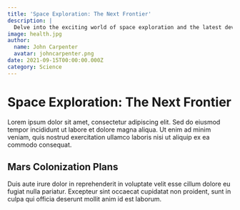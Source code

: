 ```yaml
---
title: 'Space Exploration: The Next Frontier'
description: |
  Delve into the exciting world of space exploration and the latest developments in interplanetary travel. This article examines current missions, future plans, and the potential for human colonization of other planets.
image: health.jpg
author:
  name: John Carpenter
  avatar: johncarpenter.png
date: 2021-09-15T00:00:00.000Z
category: Science
---
```


# Space Exploration: The Next Frontier

Lorem ipsum dolor sit amet, consectetur adipiscing elit. Sed do eiusmod tempor incididunt ut labore et dolore magna aliqua. Ut enim ad minim veniam, quis nostrud exercitation ullamco laboris nisi ut aliquip ex ea commodo consequat.

## Mars Colonization Plans

Duis aute irure dolor in reprehenderit in voluptate velit esse cillum dolore eu fugiat nulla pariatur. Excepteur sint occaecat cupidatat non proident, sunt in culpa qui officia deserunt mollit anim id est laborum.
